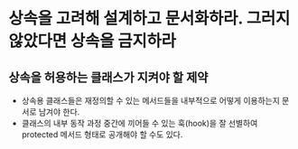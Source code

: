# 상속을 고려해 설계하고 문서화하라. 그러지 않았다면 상속을 금지하라

## 상속을 허용하는 클래스가 지켜야 할 제약
- 상속용 클래스들은 재정의할 수 있는 메서드들을 내부적으로 어떻게 이용하는지 문서로 남겨야 한다.
- 클래스의 내부 동작 과정 중간에 끼어들 수 있는 훅(hook)을 잘 선별하여 protected 메서드 형태로 공개해야 할 수도 있다.
